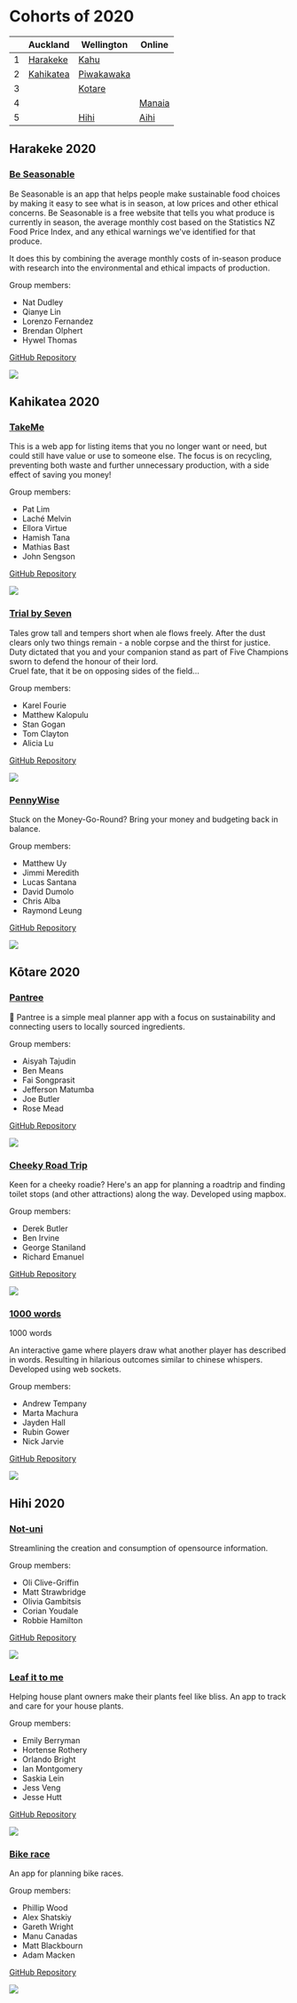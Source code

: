 # Cohorts of 2020

| | Auckland | Wellington | Online |
|---|---|---|---|
| 1    | [Harakeke](#harakeke-2020)   | [Kahu](#kahu-2019)             |  |
| 2    | [Kahikatea](#kahikatea-2020) | [Piwakawaka](#piwakawaka-2020) |  |
| 3    | <!--[Matai](#matai-2020) -->  | [Kotare](#kotare-2020)         |  |
| 4    | <!--[Pohutukawa](#pohutukawa-2020)--> |<!--[Roa](#roa-2020)--> | [Manaia](#manaia-2020) |
| 5    | <!--[Horoeka](#horoeka-2020) -->    | [Hihi](#hihi-2020)       | [Aihi](#aihi-2020)  |

Harakeke 2020
-----------

### [Be Seasonable](https://beseasonable.com/)

Be Seasonable is an app that helps people make sustainable food choices by making it easy to see what is in season, at low prices and other ethical concerns. Be Seasonable is a free website that tells you what produce is currently in season, the average monthly cost based on the Statistics NZ Food Price Index, and any ethical warnings we've identified for that produce.

It does this by combining the average monthly costs of in-season produce with research into the environmental and ethical impacts of production.

Group members:
* Nat Dudley
* Qianye Lin
* Lorenzo Fernandez
* Brendan Olphert
* Hywel Thomas

[GitHub Repository](https://github.com/harakeke-2020/Final-Project-Be-Seasonable)

![](images/2020/be-seasonable.png)



<!-- 
Kahu 2020
--------- -->



Kahikatea 2020
---------

### [TakeMe](https://take-me-nz.herokuapp.com)

This is a web app for listing items that you no longer want or need, but could still have value or use to someone else. The focus is on recycling, preventing both waste and further unnecessary production, with a side effect of saving you money!

Group members:
* Pat Lim
* Laché Melvin
* Ellora Virtue
* Hamish Tana
* Mathias Bast
* John Sengson

[GitHub Repository](https://github.com/kahikatea-2020/take-me)

![](images/2020/take-me.png)


### [Trial by Seven](https://the-name-of-the-game.herokuapp.com/)

Tales grow tall and tempers short when ale flows freely. After the dust clears only two things remain - a noble corpse and the thirst for justice.\
Duty dictated that you and your companion stand as part of Five Champions sworn to defend the honour of their lord.\
Cruel fate, that it be on opposing sides of the field...

Group members:
* Karel Fourie
* Matthew Kalopulu
* Stan Gogan
* Tom Clayton
* Alicia Lu

[GitHub Repository](https://github.com/kahikatea-2020/The-Name-Of-The-Game)

![](images/2020/trial-by-seven.png)



### [PennyWise](https://pennywise-eda.herokuapp.com/#/)

Stuck on the Money-Go-Round? Bring your money and budgeting back in balance.

Group members:
* Matthew Uy
* Jimmi Meredith
* Lucas Santana
* David Dumolo
* Chris Alba
* Raymond Leung

[GitHub Repository](https://github.com/malyz01/pennyWise)

![](images/2020/pennywise.png)


<!-- 
Piwakawaka 2020
--------- -->

## Kōtare 2020

### [Pantree](https://pantree-app.herokuapp.com/)

🌱 Pantree is a simple meal planner app with a focus on sustainability and connecting users to locally sourced ingredients.

Group members:
* Aisyah Tajudin
* Ben Means
* Fai Songprasit
* Jefferson Matumba
* Joe Butler
* Rose Mead

[GitHub Repository](https://github.com/kotare-2020/Pantree)

![](images/2020/pantree.png)

### [Cheeky Road Trip]()

Keen for a cheeky roadie? Here's an app for planning a roadtrip and finding toilet stops (and other attractions) along the way. Developed using mapbox.

Group members:
* Derek Butler
* Ben Irvine
* George Staniland
* Richard Emanuel

[GitHub Repository](https://github.com/kotare-2020/Cheeky-Road-Trip)

![](images/2020/cheeky-road-trip.png)

### [1000 words](https://one-thousand-words-game.herokuapp.com/#/)

1000 words

An interactive game where players draw what another player has described in words. Resulting in hilarious outcomes similar to chinese whispers. Developed using web sockets.

Group members:
* Andrew Tempany
* Marta Machura
* Jayden Hall
* Rubin Gower
* Nick Jarvie

[GitHub Repository](https://github.com/kotare-2020/1000-words)

![](images/2020/1000-words.png)


## Hihi 2020

### [Not-uni](http://not-uni.herokuapp.com/)

Streamlining the creation and consumption of opensource information.

Group members:
* Oli Clive-Griffin
* Matt Strawbridge
* Olivia Gambitsis
* Corian Youdale
* Robbie Hamilton

[GitHub Repository](https://github.com/hihi-2020/Not-Uni)

![](images/2020/not-uni.png)


### [Leaf it to me](http://leaf-it-to-me.herokuapp.com/)

Helping house plant owners make their plants feel like bliss. An app to track and care for your house plants.

Group members:
* Emily Berryman
* Hortense Rothery
* Orlando Bright
* Ian Montgomery
* Saskia Lein
* Jess Veng
* Jesse Hutt

[GitHub Repository](https://github.com/hihi-2020/Leaf-it-to-me)

![](images/2020/leaf-it-to-me.png)

### [Bike race](http://bike-mates.herokuapp.com/)

An app for planning bike races.

Group members:
* Phillip Wood
* Alex Shatskiy
* Gareth Wright
* Manu Canadas
* Matt Blackbourn
* Adam Macken

[GitHub Repository](https://github.com/hihi-2020/bike-race)

![](images/2020/bike-race.png)
